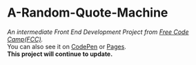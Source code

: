 # A-Random-Quote-Machine  
*An intermediate Front End Development Project from [Free Code Camp(FCC)](https://www.freecodecamp.com/challenges/build-a-random-quote-machine).*  
You can also see it on [CodePen](https://codepen.io/Chuanfeng/full/BLWPBO) or [Pages](https://chuanfengzhang.github.io/A-Random-Quote-Machine/).  
**This project will continue to update.**

